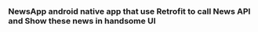 ### NewsApp android native app that use Retrofit to call News API and Show these news in handsome UI
